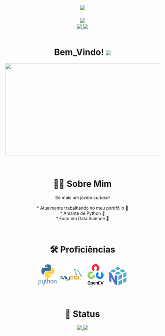 <div id="header" align="center">
  <h1>
    <img src="https://media.giphy.com/media/VMJBup2EfVHFkhiM34/giphy.gif" width="100"/>
  </h1>
</div>

<div id="badges" align="center">
  <a href="https://www.instagram.com/__mrc.str.0">
    <img src="https://img.shields.io/static/v1?label=Instagram&message=@__mrc.str.0&color=red&style=for-the-badge&logo=Instagram"/>
  </a>
  <br>
  <a href="https://www.linkedin.com/in/felipe-de-castro-pereira-29118225b">
    <img src="https://img.shields.io/static/v1?label=Linkedin&message=@Felipe%20de%20Castro&color=blue&style=for-the-badge&logo=Linkedin"/>
  </a>
  <a href="https://wa.me/qr/E3VI3L2U5RWUI1">
    <img src="https://img.shields.io/static/v1?label=WhatsApp&message=@Felipe%20de%20Castro&color=green&style=for-the-badge&logo=WhatsApp"/>
  </a>
</div>

<div id="badges" align="center">
  <img src="https://komarev.com/ghpvc/?username=MRC4str0&style=for-the-badge&color=blueviolet&label=Viajantes" alt=""/>
<h1>
  Bem_Vindo!
  <img src="https://media.giphy.com/media/inDjVk0EySF7W/giphy.gif" width="35px"/>
</h1>
</div>

<div align="center">
  <img src="https://media.giphy.com/media/HWeDbN44WqITK/giphy.gif" width="800" height="300"/>
</div>  

<div id="about" align="center">
  <h1>
    <br>
    👨‍💻 Sobre Mim
  </h1>
  Só mais um jovem curioso!<br><br>
* Atualmente trabalhando no meu portifólio 📘<br>
* Amante de Python 🐍<br>
* Foco em Data Science 👾<br>
</div>

<div id="langs" align="center">
  <h1>
    <br>
    🛠️ Proficiências
  </h1>
  <img src="https://github.com/devicons/devicon/blob/master/icons/python/python-original-wordmark.svg" title="Python" alt="Python" width="70" height="70"/>&nbsp
  <img src="https://github.com/devicons/devicon/blob/master/icons/mysql/mysql-original-wordmark.svg" title="MySql" alt="MySql" width="70" height="70"/>&nbsp
  <img src="https://github.com/devicons/devicon/blob/master/icons/opencv/opencv-original-wordmark.svg" tite="OpenCV" alt="OpenCV" width="70" height="70"/>&nbsp
  <img src="https://github.com/devicons/devicon/blob/master/icons/numpy/numpy-original.svg" title="Numpy" alt="Numpy" width="60" height="60"/>&nbsp
</div>  

<div align="center">
  <h1>
    <br>
    🍁 Status
  </h1>  
  <a href="https://github.com/MRC4str0">
    <img src="https://github-readme-stats.vercel.app/api?username=MRC4str0&count_private=true&show_icons=true&theme=midnight-purple&hide_border=true&locale=pt-br"/>
    <img src="https://github-readme-stats.vercel.app/api/top-langs/?username=MRC4str0&theme=midnight-purple&hide_border=true&locale=pt-br"/>
  </a> 
</div>
